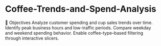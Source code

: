 # Coffee-Trends-and-Spend-Analysis
🎯 Objectives  Analyze customer spending and cup sales trends over time.  Identify peak business hours and low-traffic periods.  Compare weekday and weekend spending behavior.  Enable coffee-type–based filtering through interactive slicers.

